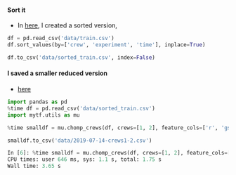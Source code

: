 

#### Sort it
* In [here](2019-05-14-wrangling-time-data.md), I created a sorted version, 

```python
df = pd.read_csv('data/train.csv')
df.sort_values(by=['crew', 'experiment', 'time'], inplace=True)

df.to_csv('data/sorted_train.csv', index=False)
```

####  I saved a smaller reduced version 
* [here](2019-07-13-Five-more-data.md)
```python
import pandas as pd
%time df = pd.read_csv('data/sorted_train.csv')
import mytf.utils as mu

%time smalldf = mu.chomp_crews(df, crews=[1, 2], feature_cols=['r', 'gsr', 'ecg', 'eeg_t3'])

smalldf.to_csv('data/2019-07-14-crews1-2.csv') 

In [6]: %time smalldf = mu.chomp_crews(df, crews=[1, 2], feature_cols=['r', 'gsr', 'ecg', 'eeg_t3'])                                                                                    
CPU times: user 646 ms, sys: 1.1 s, total: 1.75 s
Wall time: 3.65 s
```


